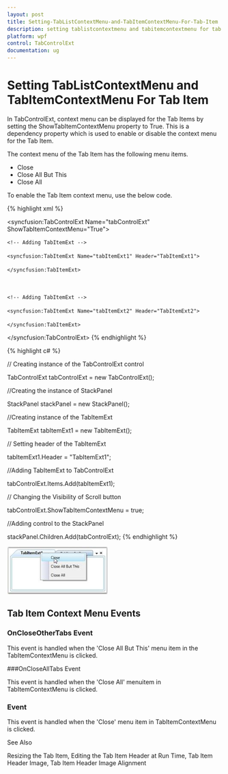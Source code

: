 ```yaml
---
layout: post
title: Setting-TabListContextMenu-and-TabItemContextMenu-For-Tab-Item
description: setting tablistcontextmenu and tabitemcontextmenu for tab item
platform: wpf
control: TabControlExt
documentation: ug
---
```


# Setting TabListContextMenu and TabItemContextMenu For Tab Item

In TabControlExt, context menu can be displayed for the Tab Items by setting the ShowTabItemContextMenu property to True. This is a dependency property which is used to enable or disable the context menu for the Tab Item.

The context menu of the Tab Item has the following menu items.

* Close
* Close All But This
* Close All



To enable the Tab Item context menu, use the below code.


{% highlight xml %}



<!-- Adding TabControlExt  -->

<syncfusion:TabControlExt Name="tabControlExt" ShowTabItemContextMenu="True">



    <!-- Adding TabItemExt -->

    <syncfusion:TabItemExt Name="tabItemExt1" Header="TabItemExt1">

    </syncfusion:TabItemExt>



    <!-- Adding TabItemExt -->

    <syncfusion:TabItemExt Name="tabItemExt2" Header="TabItemExt2">

    </syncfusion:TabItemExt>

</syncfusion:TabControlExt>
{% endhighlight %}

{% highlight c# %}



// Creating instance of the TabControlExt control

TabControlExt tabControlExt = new TabControlExt();



//Creating the instance of StackPanel

StackPanel stackPanel = new StackPanel();



//Creating instance of the TabItemExt 

TabItemExt tabItemExt1 = new TabItemExt();



// Setting header of the TabItemExt

tabItemExt1.Header = "TabItemExt1";



//Adding TabItemExt to TabControlExt

tabControlExt.Items.Add(tabItemExt1);            



// Changing the Visibility of Scroll button 

tabControlExt.ShowTabItemContextMenu = true; 



//Adding control to the StackPanel

stackPanel.Children.Add(tabControlExt);
{% endhighlight %}


![](Setting-TabListContextMenu-and-TabItemContextMenu-For-Tab-Item_images/Setting-TabListContextMenu-and-TabItemContextMenu-For-Tab-Item_img1.jpeg)





## Tab Item Context Menu Events

###  OnCloseOtherTabs Event

This event is handled when the 'Close All But This' menu item in the TabItemContextMenu is clicked.

###OnCloseAllTabs Event

This event is handled when the 'Close All' menuitem in TabItemContextMenu is clicked.

###  Event

This event is handled when the 'Close' menu item in TabItemContextMenu is clicked.

See Also

Resizing the Tab Item, Editing the Tab Item Header at Run Time, Tab Item Header Image, Tab Item Header Image Alignment

